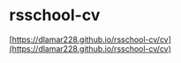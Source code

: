 # rsschool-cv # 
[https://dlamar228.github.io/rsschool-cv/cv](https://dlamar228.github.io/rsschool-cv/cv)
